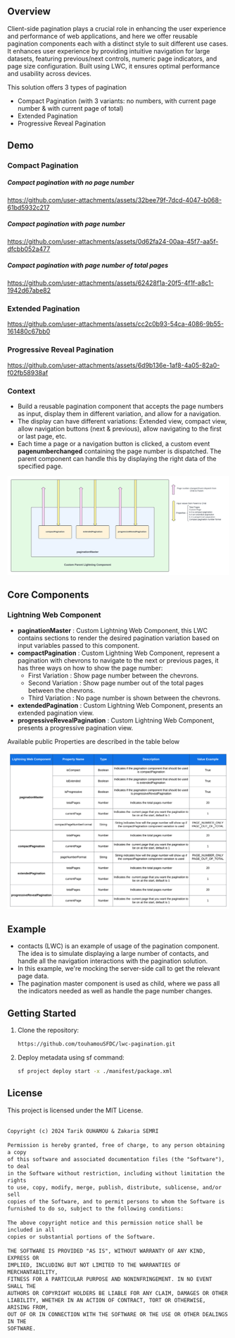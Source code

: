 ## Overview

Client-side pagination plays a crucial role in enhancing the user experience and performance of web applications, and here we offer reusable pagination components each with a distinct style to suit different use cases. It enhances user experience by providing intuitive navigation for large datasets, featuring previous/next controls, numeric page indicators, and page size configuration. Built using LWC, it ensures optimal performance and usability across devices.

This solution offers 3 types of pagination
- Compact Pagination (with 3 variants: no numbers, with current page number & with current page of total)
- Extended Pagination
- Progressive Reveal Pagination

## Demo

### Compact Pagination

##### Compact pagination with no page number

https://github.com/user-attachments/assets/32bee79f-7dcd-4047-b068-61bd5932c217

##### Compact pagination with page number

https://github.com/user-attachments/assets/0d62fa24-00aa-45f7-aa5f-dfcbb052a477

##### Compact pagination with page number of total pages

https://github.com/user-attachments/assets/62428f1a-20f5-4f1f-a8c1-1942d67abe82

### Extended Pagination

https://github.com/user-attachments/assets/cc2c0b93-54ca-4086-9b55-161480c67bb0

### Progressive Reveal Pagination

https://github.com/user-attachments/assets/6d9b136e-1af8-4a05-82a0-f02fb58938af

### Context

- Build a reusable pagination component that accepts the page numbers as input, display them in different variation, and allow for a navigation.
- The display can have different variations: Extended view, compact view, allow navigation buttons (next & previous), allow navigating to the first or last page, etc.
- Each time a page or a navigation button is clicked, a custom event **pagenumberchanged** containing the page number is dispatched. The parent component can handle this by displaying the right data of the specified page.

![Alt text](/assets/componentDiagramFlow.png)

## Core Components

### Lightning Web Component

- **paginationMaster** : Custom Lightning Web Component, this LWC contains sections to render the desired pagination variation based on input variables passed to this component.
- **compactPagination** : Custom Lightning Web Component, represent a pagination with chevrons to navigate to the next or previous pages, it has three ways on how to show the page number:
    - First Variation : Show page number between the chevrons.
    - Second Variation : Show page number out of the total pages between the chevrons.
    - Third Variation : No page number is shown between the chevrons.
- **extendedPagination** : Custom Lightning Web Component, presents an extended pagination view.
- **progressiveRevealPagination** : Custom Lightning Web Component, presents a progressive pagination view.

Available public Properties are described in the table below

![Alt text](/assets/propertiesTable.png)

## Example

- contacts (LWC) is an example of usage of the pagination component. The idea is to simulate displaying a large number of contacts, and handle all the navigation interactions with the pagination solution.
- In this example, we're mocking the server-side call to get the relevant page data.
- The pagination master component is used as child, where we pass all the indicators needed as well as handle the page number changes.

## Getting Started

1. Clone the repository:

   ```bash
   https://github.com/touhamouSFDC/lwc-pagination.git

2. Deploy metadata using sf command:

   ```bash
   sf project deploy start -x ./manifest/package.xml

## License

This project is licensed under the MIT License.

```MIT License

Copyright (c) 2024 Tarik OUHAMOU & Zakaria SEMRI

Permission is hereby granted, free of charge, to any person obtaining a copy
of this software and associated documentation files (the "Software"), to deal
in the Software without restriction, including without limitation the rights
to use, copy, modify, merge, publish, distribute, sublicense, and/or sell
copies of the Software, and to permit persons to whom the Software is
furnished to do so, subject to the following conditions:

The above copyright notice and this permission notice shall be included in all
copies or substantial portions of the Software.

THE SOFTWARE IS PROVIDED "AS IS", WITHOUT WARRANTY OF ANY KIND, EXPRESS OR
IMPLIED, INCLUDING BUT NOT LIMITED TO THE WARRANTIES OF MERCHANTABILITY,
FITNESS FOR A PARTICULAR PURPOSE AND NONINFRINGEMENT. IN NO EVENT SHALL THE
AUTHORS OR COPYRIGHT HOLDERS BE LIABLE FOR ANY CLAIM, DAMAGES OR OTHER
LIABILITY, WHETHER IN AN ACTION OF CONTRACT, TORT OR OTHERWISE, ARISING FROM,
OUT OF OR IN CONNECTION WITH THE SOFTWARE OR THE USE OR OTHER DEALINGS IN THE
SOFTWARE.
